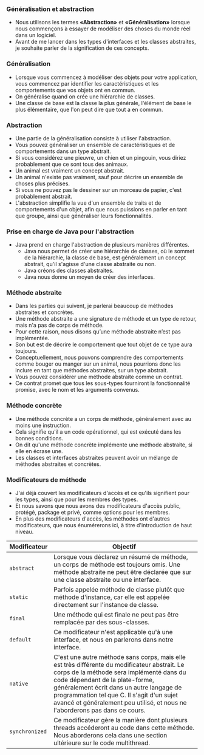 ### **Généralisation et abstraction**
+ Nous utilisons les termes **«Abstraction»** et **«Généralisation»** lorsque nous commençons à essayer de modéliser des choses du monde réel dans un logiciel.
+ Avant de me lancer dans les types d'interfaces et les classes abstraites, je souhaite parler de la signification de ces concepts.

### **Généralisation**
+ Lorsque vous commencez à modéliser des objets pour votre application, vous commencez par identifier les caractéristiques et les comportements que vos objets ont en commun.
+ On généralise quand on crée une hiérarchie de classes.
+ Une classe de base est la classe la plus générale, l'élément de base le plus élémentaire, que l'on peut dire que tout a en commun.

### **Abstraction**
+ Une partie de la généralisation consiste à utiliser l'abstraction.
+ Vous pouvez généraliser un ensemble de caractéristiques et de comportements dans un type abstrait.
+ Si vous considérez une pieuvre, un chien et un pingouin, vous diriez probablement que ce sont tous des animaux.
+ Un animal est vraiment un concept abstrait.
+ Un animal n'existe pas vraiment, sauf pour décrire un ensemble de choses plus précises.
+ Si vous ne pouvez pas le dessiner sur un morceau de papier, c'est probablement abstrait.
+ L'abstraction simplifie la vue d'un ensemble de traits et de comportements d'un objet, afin que nous puissions en parler en tant que groupe, ainsi que généraliser leurs fonctionnalités.

### **Prise en charge de Java pour l'abstraction**
+ Java prend en charge l'abstraction de plusieurs manières différentes.
    + Java nous permet de créer une hiérarchie de classes, où le sommet de la hiérarchie, la classe de base, est généralement un concept abstrait, qu'il s'agisse d'une classe abstraite ou non.
    + Java créons des classes abstraites.
    + Java nous donne un moyen de créer des interfaces.

### **Méthode abstraite**
+ Dans les parties qui suivent, je parlerai beaucoup de méthodes abstraites et concrètes.
+ Une méthode abstraite a une signature de méthode et un type de retour, mais n'a pas de corps de méthode.
+ Pour cette raison, nous disons qu’une méthode abstraite n’est pas implémentée.
+ Son but est de décrire le comportement que tout objet de ce type aura toujours.
+ Conceptuellement, nous pouvons comprendre des comportements comme bouger ou manger sur un animal, nous pourrions donc les inclure en tant que méthodes abstraites, sur un type abstrait.
+ Vous pouvez considérer une méthode abstraite comme un contrat.
+ Ce contrat promet que tous les sous-types fourniront la fonctionnalité promise, avec le nom et les arguments convenus.

### **Méthode concrète**
+ Une méthode concrète a un corps de méthode, généralement avec au moins une instruction.
+ Cela signifie qu'il a un code opérationnel, qui est exécuté dans les bonnes conditions.
+ On dit qu'une méthode concrète implémente une méthode abstraite, si elle en écrase une.
+ Les classes et interfaces abstraites peuvent avoir un mélange de méthodes abstraites et concrètes.

### **Modificateurs de méthode**
+ J'ai déjà couvert les modificateurs d'accès et ce qu'ils signifient pour les types, ainsi que pour les membres des types.
+ Et nous savons que nous avons des modificateurs d'accès public, protégé, package et privé, comme options pour les membres.
+ En plus des modificateurs d'accès, les méthodes ont d'autres modificateurs, que nous énumérerons ici, à titre d'introduction de haut niveau.

| Modificateur   |Objectif|
|----------------|---------------|
| `abstract`     | Lorsque vous déclarez un résumé de méthode, un corps de méthode est toujours omis. Une méthode abstraite ne peut être déclarée que sur une classe abstraite ou une interface.|
| `static`       | Parfois appelée méthode de classe plutôt que méthode d'instance, car elle est appelée directement sur l'instance de classe.|
| `final`        |Une méthode qui est finale ne peut pas être remplacée par des sous-classes.|
| `default`      |Ce modificateur n'est applicable qu'à une interface, et nous en parlerons dans notre interface.|
| `native`       |C'est une autre méthode sans corps, mais elle est très différente du modificateur abstrait. Le corps de la méthode sera implémenté dans du code dépendant de la plate-forme, généralement écrit dans un autre langage de programmation tel que C. Il s'agit d'un sujet avancé et généralement peu utilisé, et nous ne l'aborderons pas dans ce cours.|
| `synchronized` |Ce modificateur gère la manière dont plusieurs threads accéderont au code dans cette méthode. Nous aborderons cela dans une section ultérieure sur le code multithread.|


